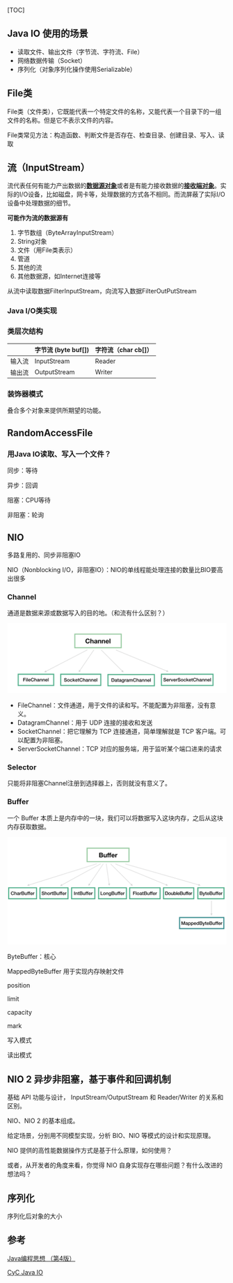 [TOC]

## Java IO 使用的场景

- 读取文件、输出文件（字节流、字符流、File）
- 网络数据传输（Socket）
- 序列化（对象序列化操作使用Serializable）



## File类

File类（文件类），它既能代表一个特定文件的名称，又能代表一个目录下的一组文件的名称。但是它不表示文件的内容。

File类常见方法：构造函数、判断文件是否存在、检查目录、创建目录、写入、读取



## 流（InputStream）

流代表任何有能力产出数据的<u>**数据源对象**</u>或者是有能力接收数据的<u>**接收端对象**</u>。实际的I/O设备，比如磁盘，网卡等，处理数据的方式各不相同。而流屏蔽了实际I/O设备中处理数据的细节。

**可能作为流的数据源有**

1. 字节数组（ByteArrayInputStream）
2. String对象
3. 文件（用File类表示）
4. 管道
5. 其他的流
6. 其他数据源，如Internet连接等

从流中读取数据FilterInputStream，向流写入数据FilterOutPutStream

### Java I/O类实现

### 类层次结构

|        | 字节流 (byte buf[]) | 字符流（char cb[]） |
| ------ | ------------------- | ------------------- |
| 输入流 | InputStream         | Reader              |
| 输出流 | OutputStream        | Writer              |

### 装饰器模式

叠合多个对象来提供所期望的功能。



## RandomAccessFile



### 用Java IO读取、写入一个文件？
同步：等待

异步：回调

阻塞：CPU等待

非阻塞：轮询



## NIO

多路复用的、同步非阻塞IO

NIO（Nonblocking I/O，非阻塞IO）：NIO的单线程能处理连接的数量比BIO要高出很多

### Channel

通道是数据来源或数据写入的目的地。（和流有什么区别？）

![](asset/channel.png)

- FileChannel：文件通道，用于文件的读和写。不能配置为非阻塞，没有意义。
- DatagramChannel：用于 UDP 连接的接收和发送
- SocketChannel：把它理解为 TCP 连接通道，简单理解就是 TCP 客户端。可以配置为非阻塞。
- ServerSocketChannel：TCP 对应的服务端，用于监听某个端口进来的请求

### Selector
只能将非阻塞Channel注册到选择器上，否则就没有意义了。

### Buffer

一个 Buffer 本质上是内存中的一块，我们可以将数据写入这块内存，之后从这块内存获取数据。

![](asset/6.png)



ByteBuffer：核心

MappedByteBuffer 用于实现内存映射文件

position

limit

capacity

mark



写入模式

读出模式

## NIO 2 异步非阻塞，基于事件和回调机制

基础 API 功能与设计， InputStream/OutputStream 和 Reader/Writer 的关系和区别。

NIO、NIO 2 的基本组成。

给定场景，分别用不同模型实现，分析 BIO、NIO 等模式的设计和实现原理。

NIO 提供的高性能数据操作方式是基于什么原理，如何使用？

或者，从开发者的角度来看，你觉得 NIO 自身实现存在哪些问题？有什么改进的想法吗？



## 序列化

序列化后对象的大小



## 参考

[Java编程思想 （第4版）](https://book.douban.com/subject/2130190/)

[CyC Java IO](https://github.com/CyC2018/CS-Notes/blob/master/notes/Java%20IO.md)